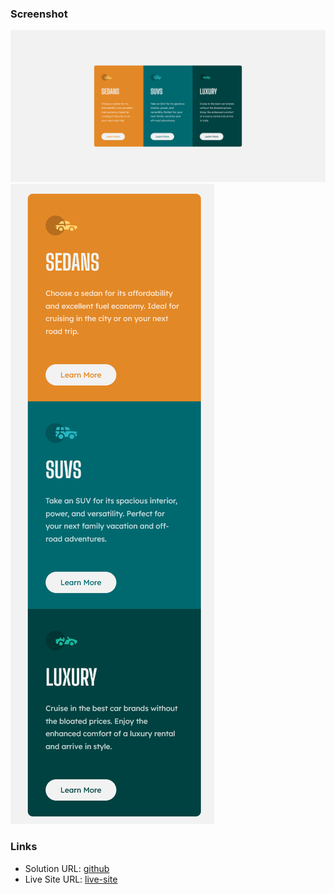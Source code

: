 ### Screenshot

![](./screenshot.png)
![](./screenshot-2.png)

### Links

- Solution URL: [github](https://github.com/mihai2537/3-column-preview-card-component)
- Live Site URL: [live-site](https://mihai2537.github.io/3-column-preview-card-component/)
